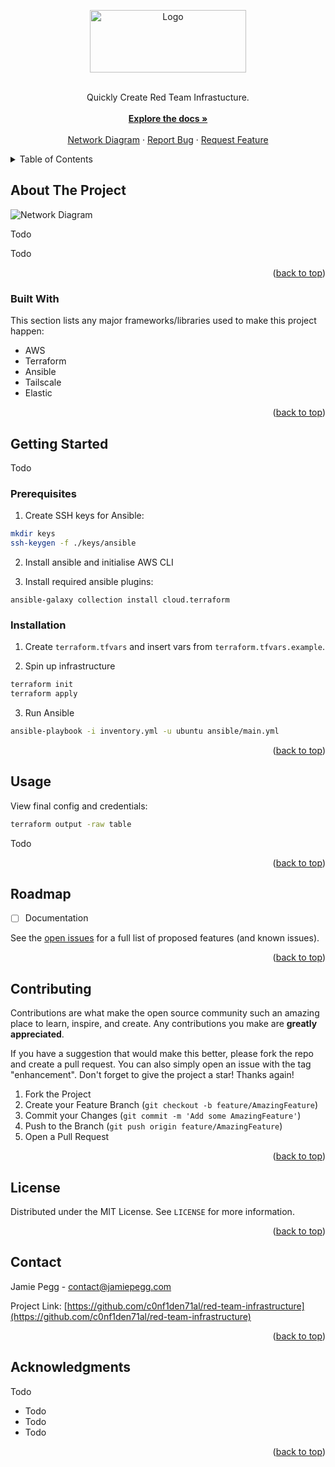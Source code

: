<a name="readme-top"></a>

<!-- PROJECT LOGO -->
<div align="center">
  <a href="#">
    <img src="#" alt="Logo" width="250" height="100">
  </a>
  <br /><br />
  <p align="center">
    Quickly Create Red Team Infrastucture.
    <br /><br />
    <a href="#"><strong>Explore the docs »</strong></a>
    <br />
    <br />
    <a href="#">Network Diagram</a>
    ·
    <a href="https://github.com/c0nf1den71al/red-team-infrastructure/issues">Report Bug</a>
    ·
    <a href="https://github.com/c0nf1den71al/red-team-infrastructure/issues">Request Feature</a>
  </p>
</div>



<!-- TABLE OF CONTENTS -->
<details>
  <summary>Table of Contents</summary>
  <ol>
    <li>
      <a href="#about-the-project">About The Project</a>
      <ul>
        <li><a href="#built-with">Built With</a></li>
      </ul>
    </li>
    <li>
      <a href="#getting-started">Getting Started</a>
      <ul>
        <li><a href="#prerequisites">Prerequisites</a></li>
        <li><a href="#installation">Installation</a></li>
      </ul>
    </li>
    <li><a href="#usage">Usage</a></li>
    <li><a href="#roadmap">Roadmap</a></li>
    <li><a href="#contributing">Contributing</a></li>
    <li><a href="#license">License</a></li>
    <li><a href="#contact">Contact</a></li>
    <li><a href="#acknowledgments">Acknowledgments</a></li>
  </ol>
</details>

<!-- ABOUT THE PROJECT -->
## About The Project
![Network Diagram](#)

Todo

Todo

<p align="right">(<a href="#readme-top">back to top</a>)</p>



### Built With

This section lists any major frameworks/libraries used to make this project happen:

* AWS
* Terraform
* Ansible
* Tailscale
* Elastic 

<p align="right">(<a href="#readme-top">back to top</a>)</p>



<!-- GETTING STARTED -->
## Getting Started

Todo

### Prerequisites
1. Create SSH keys for Ansible:

```sh
mkdir keys
ssh-keygen -f ./keys/ansible
```

2. Install ansible and initialise AWS CLI

3. Install required ansible plugins:

```
ansible-galaxy collection install cloud.terraform
```

### Installation
1. Create `terraform.tfvars` and insert vars from `terraform.tfvars.example`.

2. Spin up infrastructure

```sh
terraform init
terraform apply
```

3. Run Ansible

```sh
ansible-playbook -i inventory.yml -u ubuntu ansible/main.yml
```

<p align="right">(<a href="#readme-top">back to top</a>)</p>



<!-- USAGE EXAMPLES -->
## Usage

View final config and credentials:

```sh
terraform output -raw table
```

Todo

<p align="right">(<a href="#readme-top">back to top</a>)</p>



<!-- ROADMAP -->
## Roadmap

- [ ] Documentation

See the [open issues](https://github.com/c0nf1den71al/red-team-infrastructure/issues) for a full list of proposed features (and known issues).

<p align="right">(<a href="#readme-top">back to top</a>)</p>



<!-- CONTRIBUTING -->
## Contributing

Contributions are what make the open source community such an amazing place to learn, inspire, and create. Any contributions you make are **greatly appreciated**.

If you have a suggestion that would make this better, please fork the repo and create a pull request. You can also simply open an issue with the tag "enhancement".
Don't forget to give the project a star! Thanks again!

1. Fork the Project
2. Create your Feature Branch (`git checkout -b feature/AmazingFeature`)
3. Commit your Changes (`git commit -m 'Add some AmazingFeature'`)
4. Push to the Branch (`git push origin feature/AmazingFeature`)
5. Open a Pull Request

<p align="right">(<a href="#readme-top">back to top</a>)</p>



<!-- LICENSE -->
## License

Distributed under the MIT License. See `LICENSE` for more information.

<p align="right">(<a href="#readme-top">back to top</a>)</p>



<!-- CONTACT -->
## Contact

Jamie Pegg - contact@jamiepegg.com

Project Link: [https://github.com/c0nf1den71al/red-team-infrastructure](https://github.com/c0nf1den71al/red-team-infrastructure)

<p align="right">(<a href="#readme-top">back to top</a>)</p>



<!-- ACKNOWLEDGMENTS -->
## Acknowledgments

Todo

* Todo
* Todo
* Todo

<p align="right">(<a href="#readme-top">back to top</a>)</p>
